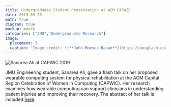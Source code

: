 ```yaml
---
title: Undergraduate Student Presentation at ACM CAPWIC
date: 2019-03-25
math: true
diagram: true
markup: mmark
categories: ["JMU","Undergraduate Research"]
image:
  placement: 3
  caption: 'Image credit: ![**John Moeses Bauan**](https://unsplash.com/photos/OGZtQF8iC0g)'
---
```


![Sanarea Ali at CAPWIC 2019](/img/sanarea-ali-capwic.jpg "Sanarea Ali at CAPWIC 2019")


JMU Engineering student, Sanarea Ali, gave a flash talk on her proposed wearable computing system for physical rehabilitation at the ACM Capital Region Celebration of Women in Computing (CAPWIC). Her research examines how wearable computing can support clinicians in understanding patient injuries and improving their recovery. The abstract of her talk is included [here](/pdf/Abstract-Wearable-Computing-for-Physical-Rehabilitation.pdf).

